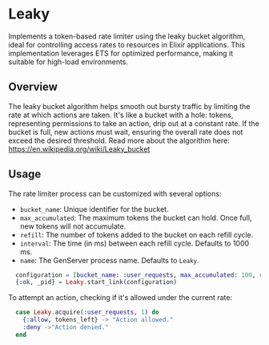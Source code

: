 # Leaky

Implements a token-based rate limiter using the leaky bucket algorithm, ideal for controlling access rates to resources in Elixir applications.
This implementation leverages ETS for optimized performance, making it suitable for high-load environments.

## Overview

The leaky bucket algorithm helps smooth out bursty traffic by limiting the rate at which actions are taken.
It's like a bucket with a hole: tokens, representing permissions to take an action, drip out at a constant rate.
If the bucket is full, new actions must wait, ensuring the overall rate does not exceed the desired threshold.
Read more about the algorithm here: https://en.wikipedia.org/wiki/Leaky_bucket

## Usage

The rate limiter process can be customized with several options:
- `bucket_name`: Unique identifier for the bucket.
- `max_accumulated`: The maximum tokens the bucket can hold. Once full, new tokens will not accumulate.
- `refill`: The number of tokens added to the bucket on each refill cycle.
- `interval`: The time (in ms) between each refill cycle. Defaults to 1000 ms.
- `name`: The GenServer process name. Defaults to `Leaky`.

```elixir
  configuration = [bucket_name: :user_requests, max_accumulated: 100, refill: 10, interval: 1000]
  {:ok, _pid} = Leaky.start_link(configuration)
```

To attempt an action, checking if it's allowed under the current rate:
```elixir
  case Leaky.acquire(:user_requests, 1) do
    {:allow, tokens_left} -> "Action allowed."
    :deny ->"Action denied."
  end
```

